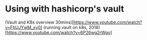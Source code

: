 # Using with hashicorp's vault

(Vault and K8s overview 30mins)[https://www.youtube.com/watch?v=FhUJYwM_xy0]
(running vault on k8s, 2018)[https://www.youtube.com/watch?v=6P26wg2rWgo]